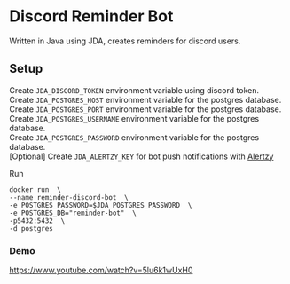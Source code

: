 # Discord Reminder Bot  

Written in Java using JDA, creates reminders for discord users.  


## Setup
Create `JDA_DISCORD_TOKEN` environment variable using discord token.  
Create `JDA_POSTGRES_HOST` environment variable for the postgres database.  
Create `JDA_POSTGRES_PORT` environment variable for the postgres database.  
Create `JDA_POSTGRES_USERNAME` environment variable for the postgres database.  
Create `JDA_POSTGRES_PASSWORD` environment variable for the postgres database.  
[Optional] Create `JDA_ALERTZY_KEY` for bot push notifications with [Alertzy](https://alertzy.app/)  


Run 
```
docker run  \
--name reminder-discord-bot  \
-e POSTGRES_PASSWORD=$JDA_POSTGRES_PASSWORD  \
-e POSTGRES_DB="reminder-bot"  \
-p5432:5432  \
-d postgres  
```  

### Demo 

https://www.youtube.com/watch?v=5lu6k1wUxH0

